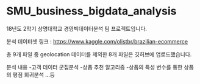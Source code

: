 # SMU_business_bigdata_analysis

18년도 2학기 상명대학교 경영빅데이터분석 팀 프로젝트입니다.

분석 데이터셋 링크 : https://www.kaggle.com/olistbr/brazilian-ecommerce

총 9개 파일 중 geolocation 데이터를 제외한 8개 파일은 깃허브에 업로드했습니다.

분석 내용
-고객 데이터 군집분석
-상품 추천 알고리즘
-상품의 특성 변수를 통한 상품의 평점 회귀분석
...등
